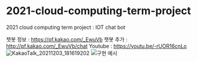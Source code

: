 # 2021-cloud-computing-term-project
2021 cloud computing term project : IOT chat bot

챗봇 정보 : https://pf.kakao.com/_EwuVb
챗봇 추가 : http://pf.kakao.com/_EwuVb/chat
Youtube : https://youtu.be/-rUOR16cnLo
![KakaoTalk_20211203_181619202](https://user-images.githubusercontent.com/13642330/144577691-d81a50b5-adb1-4bc2-9fe6-a1eccc8c7ea4.jpg)
![구현 예시](https://user-images.githubusercontent.com/13642330/144577619-07373802-3ca4-4a4e-873d-f22c7b4dd2f8.jpg)

